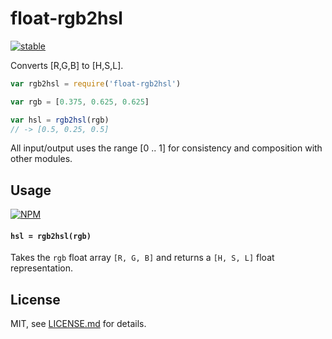 # float-rgb2hsl

[![stable](http://badges.github.io/stability-badges/dist/stable.svg)](http://github.com/badges/stability-badges)

Converts [R,G,B] to [H,S,L]. 

```js
var rgb2hsl = require('float-rgb2hsl')

var rgb = [0.375, 0.625, 0.625]

var hsl = rgb2hsl(rgb)
// -> [0.5, 0.25, 0.5]
```

All input/output uses the range [0 .. 1] for consistency and composition with other modules.

## Usage

[![NPM](https://nodei.co/npm/float-rgb2hsl.png)](https://www.npmjs.com/package/float-rgb2hsl)

#### `hsl = rgb2hsl(rgb)`

Takes the `rgb` float array `[R, G, B]` and returns a `[H, S, L]` float representation.

## License

MIT, see [LICENSE.md](http://github.com/mattdesl/float-rgb2hsl/blob/master/LICENSE.md) for details.
